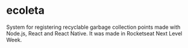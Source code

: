 # ecoleta
System for registering recyclable garbage collection points made with Node.js, React and React Native. It was made in Rocketseat Next Level Week.
